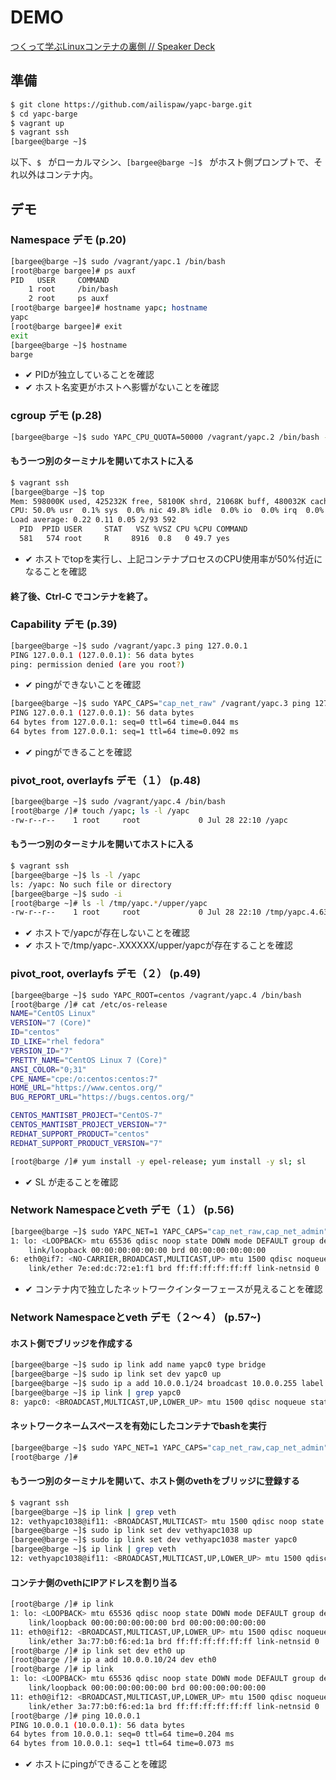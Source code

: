 # DEMO

[つくって学ぶLinuxコンテナの裏側 // Speaker Deck](https://speakerdeck.com/hayajo/tukututexue-bulinuxkontenafalseli-ce)

## 準備

```bash
$ git clone https://github.com/ailispaw/yapc-barge.git
$ cd yapc-barge
$ vagrant up
$ vagrant ssh
[bargee@barge ~]$ 
```

以下、`$ ` がローカルマシン、`[bargee@barge ~]$ ` がホスト側プロンプトで、それ以外はコンテナ内。

## デモ

### Namespace デモ (p.20)

```bash
[bargee@barge ~]$ sudo /vagrant/yapc.1 /bin/bash
[root@barge bargee]# ps auxf
PID   USER     COMMAND
    1 root     /bin/bash
    2 root     ps auxf
[root@barge bargee]# hostname yapc; hostname
yapc
[root@barge bargee]# exit
exit
[bargee@barge ~]$ hostname
barge
```

- ✔ PIDが独立していることを確認
- ✔ ホスト名変更がホストへ影響がないことを確認

### cgroup デモ (p.28)

```bash
[bargee@barge ~]$ sudo YAPC_CPU_QUOTA=50000 /vagrant/yapc.2 /bin/bash -c "yes >/dev/null"
```

#### もう一つ別のターミナルを開いてホストに入る
```bash
$ vagrant ssh
[bargee@barge ~]$ top
Mem: 598000K used, 425232K free, 58100K shrd, 21068K buff, 480032K cached
CPU: 50.0% usr  0.1% sys  0.0% nic 49.8% idle  0.0% io  0.0% irq  0.0% sirq
Load average: 0.22 0.11 0.05 2/93 592
  PID  PPID USER     STAT   VSZ %VSZ CPU %CPU COMMAND
  581   574 root     R     8916  0.8   0 49.7 yes
```

- ✔ ホストでtopを実行し、上記コンテナプロセスのCPU使用率が50%付近になることを確認

#### 終了後、Ctrl-C でコンテナを終了。

### Capability デモ (p.39)

```bash
[bargee@barge ~]$ sudo /vagrant/yapc.3 ping 127.0.0.1
PING 127.0.0.1 (127.0.0.1): 56 data bytes
ping: permission denied (are you root?)
```

- ✔ pingができないことを確認

```bash
[bargee@barge ~]$ sudo YAPC_CAPS="cap_net_raw" /vagrant/yapc.3 ping 127.0.0.1
PING 127.0.0.1 (127.0.0.1): 56 data bytes
64 bytes from 127.0.0.1: seq=0 ttl=64 time=0.044 ms
64 bytes from 127.0.0.1: seq=1 ttl=64 time=0.092 ms
```

- ✔ pingができることを確認

### pivot_root, overlayfs デモ（１） (p.48)

```bash
[bargee@barge ~]$ sudo /vagrant/yapc.4 /bin/bash
[root@barge /]# touch /yapc; ls -l /yapc
-rw-r--r--    1 root     root             0 Jul 28 22:10 /yapc
```

#### もう一つ別のターミナルを開いてホストに入る
```bash
$ vagrant ssh
[bargee@barge ~]$ ls -l /yapc
ls: /yapc: No such file or directory
[bargee@barge ~]$ sudo -i
[root@barge ~]# ls -l /tmp/yapc.*/upper/yapc
-rw-r--r--    1 root     root             0 Jul 28 22:10 /tmp/yapc.4.635.XXvECcd5/upper/yapc
```

- ✔ ホストで/yapcが存在しないことを確認
- ✔ ホストで/tmp/yapc-<PID>.XXXXXX/upper/yapcが存在することを確認

### pivot_root, overlayfs デモ（２） (p.49)

```bash
[bargee@barge ~]$ sudo YAPC_ROOT=centos /vagrant/yapc.4 /bin/bash
[root@barge /]# cat /etc/os-release
NAME="CentOS Linux"
VERSION="7 (Core)"
ID="centos"
ID_LIKE="rhel fedora"
VERSION_ID="7"
PRETTY_NAME="CentOS Linux 7 (Core)"
ANSI_COLOR="0;31"
CPE_NAME="cpe:/o:centos:centos:7"
HOME_URL="https://www.centos.org/"
BUG_REPORT_URL="https://bugs.centos.org/"

CENTOS_MANTISBT_PROJECT="CentOS-7"
CENTOS_MANTISBT_PROJECT_VERSION="7"
REDHAT_SUPPORT_PRODUCT="centos"
REDHAT_SUPPORT_PRODUCT_VERSION="7"

[root@barge /]# yum install -y epel-release; yum install -y sl; sl
```

- ✔ SL が走ることを確認

### Network Namespaceとveth デモ（１） (p.56)

```bash
[bargee@barge ~]$ sudo YAPC_NET=1 YAPC_CAPS="cap_net_raw,cap_net_admin" /vagrant/yapc.a ip link
1: lo: <LOOPBACK> mtu 65536 qdisc noop state DOWN mode DEFAULT group default qlen 1
    link/loopback 00:00:00:00:00:00 brd 00:00:00:00:00:00
6: eth0@if7: <NO-CARRIER,BROADCAST,MULTICAST,UP> mtu 1500 qdisc noqueue state LOWERLAYERDOWN mode DEFAULT group default qlen 1000
    link/ether 7e:ed:dc:72:e1:f1 brd ff:ff:ff:ff:ff:ff link-netnsid 0
```

- ✔ コンテナ内で独立したネットワークインターフェースが見えることを確認

### Network Namespaceとveth デモ（２〜４） (p.57~)

#### ホスト側でブリッジを作成する
```bash
[bargee@barge ~]$ sudo ip link add name yapc0 type bridge
[bargee@barge ~]$ sudo ip link set dev yapc0 up
[bargee@barge ~]$ sudo ip a add 10.0.0.1/24 broadcast 10.0.0.255 label yapc0 dev yapc0
[bargee@barge ~]$ ip link | grep yapc0
8: yapc0: <BROADCAST,MULTICAST,UP,LOWER_UP> mtu 1500 qdisc noqueue state UNKNOWN mode DEFAULT group default qlen 1000
```

#### ネットワークネームスペースを有効にしたコンテナでbashを実行
```bash
[bargee@barge ~]$ sudo YAPC_NET=1 YAPC_CAPS="cap_net_raw,cap_net_admin" /vagrant/yapc.a /bin/bash
[root@barge /]# 
```

#### もう一つ別のターミナルを開いて、ホスト側のvethをブリッジに登録する
```bash
$ vagrant ssh
[bargee@barge ~]$ ip link | grep veth
12: vethyapc1038@if11: <BROADCAST,MULTICAST> mtu 1500 qdisc noop state DOWN mode DEFAULT group default qlen 1000
[bargee@barge ~]$ sudo ip link set dev vethyapc1038 up
[bargee@barge ~]$ sudo ip link set dev vethyapc1038 master yapc0
[bargee@barge ~]$ ip link | grep veth
12: vethyapc1038@if11: <BROADCAST,MULTICAST,UP,LOWER_UP> mtu 1500 qdisc noqueue master yapc0 state UP mode DEFAULT group default qlen 1000
```

#### コンテナ側のvethにIPアドレスを割り当る
```bash
[root@barge /]# ip link
1: lo: <LOOPBACK> mtu 65536 qdisc noop state DOWN mode DEFAULT group default qlen 1
    link/loopback 00:00:00:00:00:00 brd 00:00:00:00:00:00
11: eth0@if12: <BROADCAST,MULTICAST,UP,LOWER_UP> mtu 1500 qdisc noqueue state UP mode DEFAULT group default qlen 1000
    link/ether 3a:77:b0:f6:ed:1a brd ff:ff:ff:ff:ff:ff link-netnsid 0
[root@barge /]# ip link set dev eth0 up
[root@barge /]# ip a add 10.0.0.10/24 dev eth0
[root@barge /]# ip link
1: lo: <LOOPBACK> mtu 65536 qdisc noop state DOWN mode DEFAULT group default qlen 1
    link/loopback 00:00:00:00:00:00 brd 00:00:00:00:00:00
11: eth0@if12: <BROADCAST,MULTICAST,UP,LOWER_UP> mtu 1500 qdisc noqueue state UP mode DEFAULT group default qlen 1000
    link/ether 3a:77:b0:f6:ed:1a brd ff:ff:ff:ff:ff:ff link-netnsid 0
[root@barge /]# ping 10.0.0.1
PING 10.0.0.1 (10.0.0.1): 56 data bytes
64 bytes from 10.0.0.1: seq=0 ttl=64 time=0.204 ms
64 bytes from 10.0.0.1: seq=1 ttl=64 time=0.073 ms
```

- ✔ ホストにpingができることを確認
